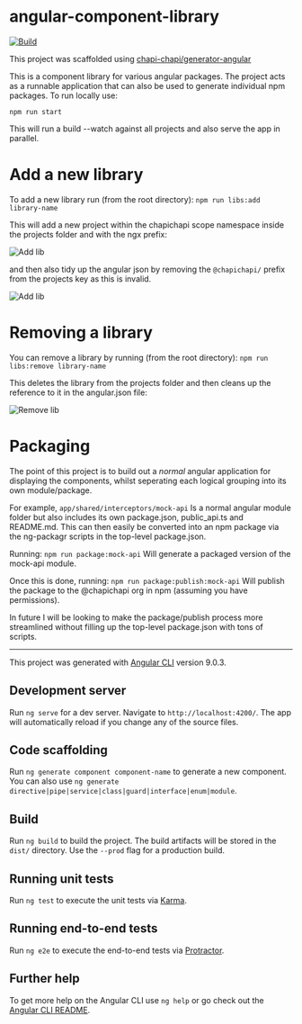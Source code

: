 # angular-component-library
[![Build](https://github.com/chapi-chapi/angular-component-library/workflows/Build/badge.svg)](https://github.com/chapi-chapi/angular-component-library/actions?query=workflow%3ABuild)

This project was scaffolded using [chapi-chapi/generator-angular](https://github.com/chapi-chapi/generator-angular)

This is a component library for various angular packages.
The project acts as a runnable application that can also be used to generate individual npm packages.
To run locally use:

```npm run start```

This will run a build --watch against all projects and also serve the app in parallel.

# Add a new library
To add a new library run (from the root directory):
`npm run libs:add library-name`

This will add a new project within the chapichapi scope namespace inside the projects folder and with the ngx prefix:

![Add lib](./screenshots/npm-add-lib.PNG)

and then also tidy up the angular json by removing the `@chapichapi/` prefix from the projects key as this is invalid.

![Add lib](./screenshots/npm-add-lib2.PNG)

# Removing a library
You can remove a library by running (from the root directory):
`npm run libs:remove library-name`

This deletes the library from the projects folder and then cleans up the reference to it in the angular.json file:

![Remove lib](./screenshots/npm-remove-lib.PNG)

# Packaging
The point of this project is to build out a _normal_ angular application for displaying the components, whilst seperating each logical grouping into its own module/package.

For example,
`app/shared/interceptors/mock-api`
Is a normal angular module folder but also includes its own package.json, public_api.ts and README.md.
This can then easily be converted into an npm package via the ng-packagr scripts in the top-level package.json.

Running:
```npm run package:mock-api```
Will generate a packaged version of the mock-api module.

Once this is done, running:
```npm run package:publish:mock-api```
Will publish the package to the @chapichapi org in npm (assuming you have permissions).

In future I will be looking to make the package/publish process more streamlined without filling up the top-level package.json with tons of scripts.


--------------------------------------------------------------------------------------------------------------------------------------------------------

This project was generated with [Angular CLI](https://github.com/angular/angular-cli) version 9.0.3.

## Development server

Run `ng serve` for a dev server. Navigate to `http://localhost:4200/`. The app will automatically reload if you change any of the source files.

## Code scaffolding

Run `ng generate component component-name` to generate a new component. You can also use `ng generate directive|pipe|service|class|guard|interface|enum|module`.

## Build

Run `ng build` to build the project. The build artifacts will be stored in the `dist/` directory. Use the `--prod` flag for a production build.

## Running unit tests

Run `ng test` to execute the unit tests via [Karma](https://karma-runner.github.io).

## Running end-to-end tests

Run `ng e2e` to execute the end-to-end tests via [Protractor](http://www.protractortest.org/).

## Further help

To get more help on the Angular CLI use `ng help` or go check out the [Angular CLI README](https://github.com/angular/angular-cli/blob/master/README.md).
